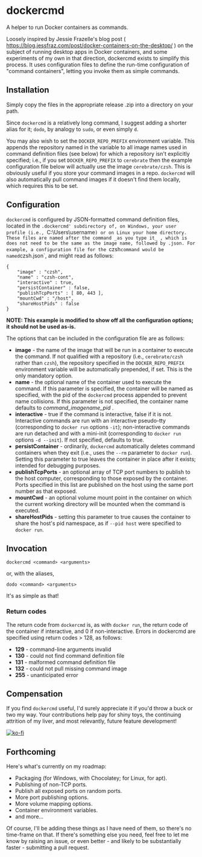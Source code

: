 # dockercmd

A helper to run Docker containers as commands.

Loosely inspired by Jessie Frazelle's blog post ( https://blog.jessfraz.com/post/docker-containers-on-the-desktop/ ) on the subject of running desktop apps in Docker containers, and some experiments of my own in that direction, dockercmd exists to simplify this process. It uses configuration files to define the run-time configuration of "command containers", letting you invoke them as simple commands.

## Installation

Simply copy the files in the appropriate release .zip into a directory on your path.

Since `dockercmd` is a relatively long command, I suggest adding a shorter alias for it; `dodo`, by analogy to `sudo`, or even simply `d`.

You may also wish to set the `DOCKER_REPO_PREFIX` environment variable. This appends the repository named in the variable to all image names used in command definition files (see below) for which a repository isn't explicitly specified; i.e., if you set `DOCKER_REPO_PREFIX` to `cerebrate` then the example configuration file below will actually use the image `cerebrate/czsh`. This is obviously useful if you store your command images in a repo. `dockercmd` will also automatically pull command images if it doesn't find them locally, which requires this to be set.

## Configuration

`dockercmd` is configured by JSON-formatted command definition files, located in the `.dockercmd' subdirectory of, on Windows, your user profile (i.e., `C:\Users\username`) or on Linux your home directory. These files are named after the command _as you type it_ , which is does not need to be the same as the image name, followed by .json. For example, a configuration file for the `czsh` command would be named `czsh.json`, and might read as follows:

```
{
    "image" : "czsh",
    "name" : "czsh-cont",
    "interactive" : true,
    "persistContainer" : false,
    "publishTcpPorts" : [ 80, 443 ],
    "mountCwd" : "/host",
    "shareHostPids" : false
}
```

**NOTE: This example is modified to show off all the configuration options; it should not be used as-is.**

The options that can be included in the configuration file are as follows:

  * **image** - the name of the image that will be run in a container to execute the command. If not qualified with a repository (i.e., `cerebrate/czsh` rather than `czsh`), the repository specified in the `DOCKER_REPO_PREFIX` environment variable will be automatically prepended, if set. This is the only mandatory option.
  * **name** - the optional name of the container used to execute the command. If this parameter is specified, the container will be named as specified, with the pid of the `dockercmd` process appended to prevent name collisions. If this parameter is not specified, the container name defaults to _command_imagename_pid_ .
  * **interactive** - true if the command is interactive, false if it is not. Interactive commands are run with an interactive pseudo-tty (corresponding to `docker run` options `-it`); non-interactive commands are run detached and with a mini-init (corresponding to `docker run` options `-d --init`). If not specified, defaults to true.
  * **persistContainer** - ordinarily, `dockercmd` automatically deletes command containers when they exit (i.e., uses the `--rm` parameter to `docker run`). Setting this parameter to true leaves the container in place after it exists; intended for debugging purposes.
  * **publishTcpPorts** - an optional array of TCP port numbers to publish to the host computer, corresponding to those exposed by the container. Ports specified in this list are published on the host using the same port number as that exposed.
  * **mountCwd** - an optional volume mount point in the container on which the current working directory will be mounted when the command is executed.
  * **shareHostPids** - setting this parameter to true causes the container to share the host's pid namespace, as if `--pid host` were specified to `docker run`.

## Invocation

`dockercmd <command> <arguments>`

or, with the aliases,

`dodo <command> <arguments>`

It's as simple as that!

### Return codes

The return code from `dockercmd` is, as with `docker run`, the return code of the container if interactive, and 0 if non-interactive. Errors in dockercmd are specified using return codes > 128, as follows:

  * **129** - command-line arguments invalid
  * **130** - could not find command definition file
  * **131** - malformed command definition file
  * **132** - could not pull missing command image
  * **255** - unanticipated error

## Compensation

If you find `dockercmd` useful, I'd surely appreciate it if you'd throw a buck or two my way. Your contributions help pay for shiny toys, the continuing attrition of my liver, and most relevantly, future feature development!

[![ko-fi](https://www.ko-fi.com/img/githubbutton_sm.svg)](https://ko-fi.com/I3I1VA18)

## Forthcoming

Here's what's currently on my roadmap:

   * Packaging (for Windows, with Chocolatey; for Linux, for apt).
   * Publishing of non-TCP ports.
   * Publish all exposed ports on random ports.
   * More port publishing options.
   * More volume mapping options.
   * Container environment variables.
   * and more...
 
Of course, I'll be adding these things as I have need of them, so there's no time-frame on that. If there's something else you need, feel free to let me know by raising an issue, or even better - and likely to be substantially faster - submitting a pull request.

